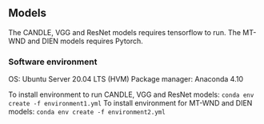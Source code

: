 ## Models

The CANDLE, VGG and ResNet models requires tensorflow to run. The MT-WND and DIEN models requires Pytorch.

### Software environment

OS: Ubuntu Server 20.04 LTS (HVM)
Package manager: Anaconda 4.10

To install environment to run CANDLE, VGG and ResNet models:
```conda env create -f environment1.yml```
To install environment for MT-WND and DIEN models:
```conda env create -f environment2.yml```


